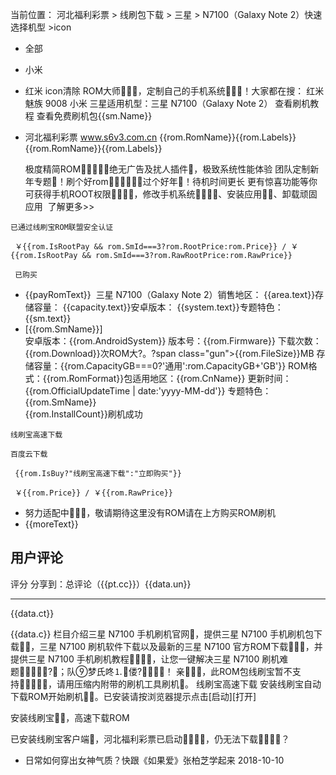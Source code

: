 当前位置： 河北福利彩票 > 线刷包下载 > 三星 > N7100（Galaxy
Note 2）快速选择机型 >icon
- 全部
- 小米
- 红米
icon清除 ROM大师，定制自己的手机系统！大家都在搜： 红米
魅族 9008 小米 三星适用机型：三星 N7100（Galaxy Note 2） 查看刷机教程
查看免费刷机包{{sm.Name}}
-    河北福利彩票 www.s6v3.com.cn {{rom.RomName}}{{rom.Labels}} {{rom.RomName}}{{rom.Labels}}   

	 极度精简ROM，绝无广告及扰人插件，极致系统性能体验 团队定制新年专题！刷个好rom，过个好年！待机时间更长 更有惊喜功能等你 可获得手机ROOT权限，修改手机系统、安装应用、卸载顽固应用  了解更多>>   

	已通过线刷宝ROM联盟安全认证  

	 ￥{{rom.IsRootPay && rom.SmId===3?rom.RootPrice:rom.Price}} / ￥{{rom.IsRootPay && rom.SmId===3?rom.RawRootPrice:rom.RawPrice}}   

	 已购买   

	   
-  {{payRomText}} 
三星 N7100（Galaxy Note 2）销售地区： {{area.text}}存储容量：
{{capacity.text}}安卓版本： {{system.text}}专题特色： {{sm.text}}
-    [{{rom.SmName}}]   
安卓版本：{{rom.AndroidSystem}} 版本号：{{rom.Firmware}} 下载次数：{{rom.Download}}次ROM大?。?span class="gun">{{rom.FileSize}}MB 存储容量：{{rom.CapacityGB===0?'通用':rom.CapacityGB+'GB'}} ROM格式：{{rom.RomFormat}}包适用地区：{{rom.CnName}} 更新时间：{{rom.OfficialUpdateTime | date:'yyyy-MM-dd'}} 专题特色：{{rom.SmName}}  
	{{rom.InstallCount}}刷机成功  

	线刷宝高速下载  

	百度云下载  

	 {{rom.IsBuy?"线刷宝高速下载":"立即购买"}}   

	 ￥{{rom.Price}} / ￥{{rom.RawPrice}}   
- 努力适配中，敬请期待这里没有ROM请在上方购买ROM刷机
- {{moreText}}

## 用户评论
评分
分享到：总评论（{{pt.cc}}）{{data.un}}
-    -    -    -    -  
{{data.ct}}   

{{data.c}}
栏目介绍三星 N7100 手机刷机官网，提供三星 N7100 手机刷机包下载，三星
N7100 刷机软件下载以及最新的三星 N7100 官方ROM下载，并提供三星
N7100 手机刷机教程，让您一键解决三星 N7100 刷机难题?；队梦氏咚⒈偻?！
亲，此ROM包线刷宝暂不支持，请用压缩内附带的刷机工具刷机。
线刷宝高速下载
安装线刷宝自动下载ROM开始刷机。已安装请按浏览器提示点击[启动][打开]

安装线刷宝，高速下载ROM

已安装线刷宝客户端，河北福利彩票已启动，仍无法下载？
- 日常如何穿出女神气质？快跟《如果爱》张柏芝学起来 2018-10-10
